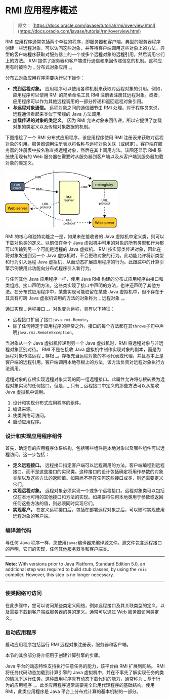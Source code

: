 # RMI 应用程序概述

> 原文： [https://docs.oracle.com/javase/tutorial/rmi/overview.html](https://docs.oracle.com/javase/tutorial/rmi/overview.html)

RMI 应用程序通常包括两个单独的程序，即服务器和客户端。典型的服务器程序创建一些远程对象，可以访问这些对象，并等待客户端调用这些对象上的方法。典型的客户端程序获取对服务器上的一个或多个远程对象的远程引用，然后调用它们上的方法。 RMI 提供了服务器和客户端进行通信和来回传递信息的机制。这种应用有时被称为 _ 分布式对象应用 _。

分布式对象应用程序需要执行以下操作：

*   **找到远程对象。** 应用程序可以使用各种机制来获取对远程对象的引用。例如，应用程序可以使用 RMI 的简单命名工具 RMI 注册表注册其远程对象。或者，应用程序可以作为其他远程调用的一部分传递和返回远程对象引用。
*   **与远程对象通信。** 远程对象之间的通信细节由 RMI 处理。对于程序员来说，远程通信看起来类似于常规的 Java 方法调用。
*   **加载传递的对象的类定义。** 因为 RMI 允许对象来回传递，所以它提供了加载对象的类定义以及传输对象数据的机制。

下图描绘了一个 RMI 分布式应用程序，该应用程序使用 RMI 注册表来获取对远程对象的引用。服务器调用注册表以将名称与远程对象关联（或绑定）。客户端在服务器的注册表中按名称查找远程对象，然后在其上调用方法。该图还显示 RMI 系统使用现有的 Web 服务器在需要时从服务器到客户端以及从客户端到服务器加载对象的类定义。

![the RMI system, using an existing web server, communicates from serve to client and from client to server](img/517eb79aa97a7f8fe1d27eab71b4387e.jpg)

RMI 的核心和独特功能之一是，如果未在接收者的 Java 虚拟机中定义类，则可以下载对象类的定义。以前仅在单个 Java 虚拟机中可用的对象的所有类型和行为都可以传输到另一个可能是远程的 Java 虚拟机。 RMI 按实际类传递对象，因此在将对象发送到另一个 Java 虚拟机时，不会更改对象的行为。此功能允许将新类型和行为引入远程 Java 虚拟机，从而动态扩展应用程序的行为。此跟踪中的计算引擎示例使用此功能向分布式程序引入新行为。

与任何其他 Java 应用程序一样，使用 Java RMI 构建的分布式应用程序由接口和类组成。接口声明方法。这些类实现了接口中声明的方法，也许还声明了其他方法。在分布式应用程序中，某些实现可能驻留在某些 Java 虚拟机中，但不存在于其具有可跨 Java 虚拟机调用的方法的对象称为 _ 远程对象 _。

通过实现 _ 远程接口 _，对象变为远程，具有以下特征：

*   远程接口扩展了接口`java.rmi.Remote`。
*   除了任何特定于应用程序的异常之外，接口的每个方法都在其`throws`子句中声明`java.rmi.RemoteException`。

当对象从一个 Java 虚拟机传递到另一个 Java 虚拟机时，RMI 将远程对象与非远程对象区别对待。 RMI 不是在接收 Java 虚拟机中制作实现对象的副本，而是为远程对象传递远程 _ 存根 _。存根充当远程对象的本地代表或代理，并且基本上是客户端的远程引用。客户端调用本地存根上的方法，该方法负责对远程对象执行方法调用。

远程对象的存根实现远程对象实现的同一组远程接口。此属性允许将存根转换为远程对象实现的任何接口。但是，_ 只有 _ 远程接口中定义的那些方法可以从接收 Java 虚拟机中调用。

1.  设计和实现分布式应用程序的组件。
2.  编译来源。
3.  使类网络可访问。
4.  启动应用程序。

### 设计和实现应用程序组件

首先，确定您的应用程序体系结构，包括哪些组件是本地对象以及哪些组件可以远程访问。这一步包括：

*   **定义远程接口。** 远程接口指定客户端可以远程调用的方法。客户端编程到远程接口，而不是这些接口的实现类。这种接口的设计包括确定将用作参数的对象类型以及这些方法的返回值。如果尚不存在任何这些接口或类，则还需要定义它们。
*   **实现远程对象。** 远程对象必须实现一个或多个远程接口。远程对象类可以包括仅在本地可用的其他接口和方法的实现。如果要将任何本地类用于参数或返回任何这些方法的值，则必须同时实现它们。
*   **实现客户。** 在定义远程接口后，包括在部署远程对象之后，可以随时实现使用远程对象的客户端。

### 编译源代码

与任何 Java 程序一样，您使用`javac`编译器来编译源文件。源文件包含远程接口的声明，它们的实现，任何其他服务器类和客户端类。

* * *

**Note:** With versions prior to Java Platform, Standard Edition 5.0, an additional step was required to build stub classes, by using the `rmic` compiler. However, this step is no longer necessary.

* * *

### 使类网络可访问

在此步骤中，您可以访问某些类定义网络，例如远程接口及其关联类型的定义，以及需要下载到客户端或服务器的类的定义。通常可以通过 Web 服务器访问类定义。

### 启动应用程序

启动应用程序包括运行 RMI 远程对象注册表，服务器和客户端。

本节的其余部分将介绍用于创建计算引擎的步骤。

Java 平台的动态特性支持执行任意任务的能力，该平台由 RMI 扩展到网络。 RMI 将任务代码动态加载到计算引擎的 Java 虚拟机中，并在不事先了解实现任务的类的情况下运行任务。这种应用程序具有动态下载代码的能力，通常称为 _ 基于行为的应用程序 _。此类应用程序通常需要完全启用代理程序的基础结构。使用 RMI，此类应用程序是 Java 平台上分布式计算的基本机制的一部分。